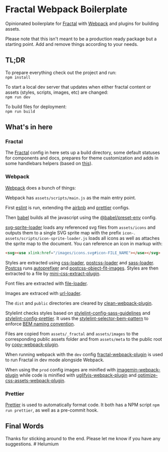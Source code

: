 # Fractal Webpack Boilerplate

Opinionated boilerplate for [Fractal](https://fractal.build/) with [Webpack](https://webpack.js.org/) and plugins for building assets.

Please note that this isn't meant to be a production ready package but a starting point. Add and remove things according to your needs.

## TL;DR

To prepare everything check out the project and run:<br>
`npm install`

To start a local dev server that updates when either fractal content or assets (styles, scripts, images, etc) are changed:<br>
`npm run dev`

To build files for deployment:<br>
`npm run build`

## What's in here

### Fractal

The [Fractal](https://fractal.build/) config in here sets up a build directory, some default statuses for components and docs, prepares for theme customization and adds in some handlebars helpers (based on [this](https://stackoverflow.com/questions/8853396/logical-operator-in-a-handlebars-js-if-conditional/31632215#31632215)).

### Webpack

[Webpack](https://webpack.js.org/) does a bunch of things:

Webpack has `assets/scripts/main.js` as the main entry point.

First [eslint](https://eslint.org/) is run, extending the [airbnb](https://github.com/airbnb/javascript/tree/master/packages/eslint-config-airbnb) and [prettier](https://github.com/prettier/eslint-config-prettier) configs.

Then [babel](https://babeljs.io/) builds all the javascript using the [@babel/preset-env](https://babeljs.io/docs/en/babel-preset-env) config.

[svg-sprite-loader](https://github.com/kisenka/svg-sprite-loader) loads any referenced svg files from `assets/icons` and outputs them to a single SVG sprite map with the prefix `icon-`. `assets/scripts/icon-sprite-loader.js` loads all icons as well as attaches the sprite map to the document. You can reference an icon in markup with:

```html
<svg><use xlink:href="/images/icons.svg#icon-FILE_NAME"></use></svg>
```

Styles are extracted using [css-loader](https://github.com/webpack-contrib/css-loader), [postcss-loader](https://github.com/postcss/postcss-loader) and [sass-loader](https://github.com/webpack-contrib/sass-loader). [Postcss](https://postcss.org/) runs [autoprefixer](https://github.com/postcss/autoprefixer) and [postcss-object-fit-images](https://github.com/ronik-design/postcss-object-fit-images). Styles are then extracted to a file by [mini-css-extract-plugin](https://github.com/webpack-contrib/mini-css-extract-plugin).

Font files are extracted with [file-loader](https://github.com/webpack-contrib/file-loader).

Images are extraced with [url-loader](https://github.com/webpack-contrib/url-loader).

The `dist` and `public` directories are cleared by [clean-webpack-plugin](https://github.com/johnagan/clean-webpack-plugin).

Stylelint checks styles based on [stylelint-config-sass-guidelines](https://github.com/bjankord/stylelint-config-sass-guidelines) and [stylelint-config-prettier](https://github.com/prettier/stylelint-config-prettier). It uses the [stylelint-selector-bem-pattern](https://github.com/simonsmith/stylelint-selector-bem-pattern) to enforce [BEM naming convention](https://en.bem.info/methodology/naming-convention/).

Files are copied from `assets/_fractal` and `assets/images` to the corresponding public assets folder and from `assets/meta` to the public root by [copy-webpack-plugin](https://github.com/webpack-contrib/copy-webpack-plugin).

When running webpack with the `dev` config [fractal-webpack-plugin](https://github.com/adamlindqvist/fractal-webpack-plugin) is used to run Fractal in dev mode alongside Webpack.

When using the `prod` config images are minified with [imagemin-webpack-plugin](https://github.com/Klathmon/imagemin-webpack-plugin) while code is minified with [uglifyjs-webpack-plugin](https://github.com/webpack-contrib/uglifyjs-webpack-plugin) and [optimize-css-assets-webpack-plugin](https://github.com/NMFR/optimize-css-assets-webpack-plugin).

### Prettier

[Prettier](https://prettier.io/) is used to automatically format code. It both has a NPM script `npm run prettier`, as well as a pre-commit hook.

## Final Words

Thanks for sticking around to the end. Please let me know if you have any suggestions.
#   H e l u m i u m  
 